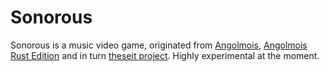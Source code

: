 # Sonorous

Sonorous is a music video game, originated from [Angolmois](http://mearie.org/projects/angolmois/), [Angolmois Rust Edition](https://github.com/lifthrasiir/angolmois-rust/) and in turn [theseit project](http://theseit.ruree.net/). Highly experimental at the moment.

